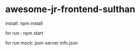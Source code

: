 # awesome-jr-frontend-sulthan



install:
npm install


for run :
npm start

for run mock:
json-server info.json
